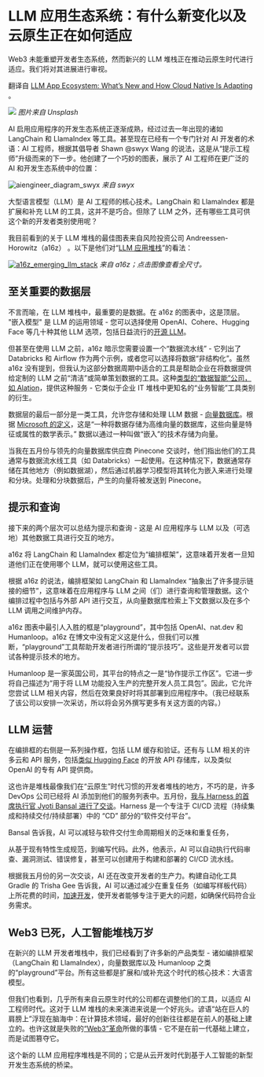# LLM 应用生态系统：有什么新变化以及云原生正在如何适应

Web3 未能重塑开发者生态系统，然而新兴的 LLM 堆栈正在推动云原生时代进行适应。我们将对其进展进行审视。

翻译自 [LLM App Ecosystem: What’s New and How Cloud Native Is Adapting](https://thenewstack.io/llm-app-ecosystem-whats-new-and-how-cloud-native-is-adapting/) 。

![](https://cdn.thenewstack.io/media/2023/08/650f07c4-gr-stocks-iq9sajezkoe-unsplash-1024x683.jpg)
*图片来自 Unsplash*

AI 启用应用程序的开发生态系统正逐渐成熟，经过过去一年出现的诸如 LangChain 和 LlamaIndex 等工具。甚至现在已经有一个专门针对 AI 开发者的术语：AI 工程师，根据其倡导者 Shawn @swyx Wang 的说法，这是从“提示工程师”升级而来的下一步。他创建了一个巧妙的图表，展示了 AI 工程师在更广泛的 AI 和开发生态系统中的位置：

![aiengineer_diagram_swyx](https://cdn.thenewstack.io/media/2023/08/e71540ee-aiengineer_diagram_swyx.png)
*来自 swyx*

大型语言模型（LLM）是 AI 工程师的核心技术。LangChain 和 LlamaIndex 都是扩展和补充 LLM 的工具，这并不是巧合。但除了 LLM 之外，还有哪些工具可供这个新的开发者类别使用呢？

我目前看到的关于 LLM 堆栈的最佳图表来自风险投资公司 Andreessen-Horowitz（a16z） 。以下是他们对“[LLM 应用堆栈](https://a16z.com/2023/06/20/emerging-architectures-for-llm-applications/)”的看法：

[![a16z_emerging_llm_stack](https://cdn.thenewstack.io/media/2023/07/6b75311f-a16z_emerging_llm_stack.jpg)](https://cdn.thenewstack.io/media/2023/07/6b75311f-a16z_emerging_llm_stack.jpg)
*来自 a16z；点击图像查看全尺寸。*

## 至关重要的数据层

不言而喻，在 LLM 堆栈中，最重要的是数据。在 a16z 的图表中，这是顶层。 "嵌入模型" 是 LLM 的运用领域 - 您可以选择使用 OpenAI、Cohere、Hugging Face 等几十种其他 LLM 选项，包括日益流行的[开源 LLM](https://thenewstack.io/why-open-source-developers-are-using-llama-metas-ai-model/)。

但甚至在使用 LLM 之前，a16z 暗示您需要设置一个“数据流水线” - 它列出了 Databricks 和 Airflow 作为两个示例，或者您可以选择将数据“非结构化”。虽然 a16z 没有提到，但我认为这部分数据周期中适合的工具是帮助企业在将数据提供给定制的 LLM 之前“清洁”或简单策划数据的工具。这种[类型的“数据智能”公司，如 Alation](https://thenewstack.io/the-next-wave-of-big-data-companies-in-the-age-of-chatgpt/)，提供这种服务 - 它类似于企业 IT 堆栈中更知名的“业务智能”工具类别的衍生。

数据层的最后一部分是一类工具，允许您存储和处理 LLM 数据 - [向量数据库](https://thenewstack.io/vector-databases-are-having-a-moment-a-chat-with-pinecone/)。根据 [Microsoft 的定义](https://learn.microsoft.com/en-us/semantic-kernel/concepts-ai/vectordb)，这是“一种将数据存储为高维向量的数据库，这些向量是特征或属性的数学表示。” 数据以通过一种叫做“嵌入”的技术存储为向量。

当我在五月份与领先的向量数据库供应商 Pinecone 交谈时，他们指出他们的工具通常与数据流水线工具（如 Databricks）一起使用。在这种情况下，数据通常存储在其他地方（例如数据湖），然后通过机器学习模型将其转化为嵌入来进行处理和分块。处理和分块数据后，产生的向量将被发送到 Pinecone。

## 提示和查询

接下来的两个层次可以总结为提示和查询 - 这是 AI 应用程序与 LLM 以及（可选地）其他数据工具进行交互的地方。

a16z 将 LangChain 和 LlamaIndex 都定位为“编排框架”，这意味着开发者一旦知道他们正在使用哪个 LLM，就可以使用这些工具。

根据 a16z 的说法，编排框架如 LangChain 和 LlamaIndex “抽象出了许多提示链接的细节”，这意味着在应用程序与 LLM 之间（们）进行查询和管理数据。这个编排过程中包括与外部 API 进行交互，从向量数据库检索上下文数据以及在多个 LLM 调用之间维护内存。

a16z 图表中最引人入胜的框是“playground”，其中包括 OpenAI、nat.dev 和 Humanloop。a16z 在博文中没有定义这是什么，但我们可以推断，“playground”工具帮助开发者进行所谓的“提示技巧”。这些是开发者可以尝试各种提示技术的地方。

Humanloop 是一家英国公司，其平台的特点之一是“协作提示工作区”。它进一步将自己描述为“用于将 LLM 功能投入生产的完整开发人员工具包”。因此，它允许您尝试 LLM 相关内容，然后在效果良好时将其部署到应用程序中。（我已经联系了该公司以安排一次采访，所以将会另外撰写更多有关这方面的内容。）

## LLM 运营

在编排框的右侧是一系列操作框，包括 LLM 缓存和验证。还有与 LLM 相关的许多云和 API 服务，包括[类似 Hugging Face](https://thenewstack.io/how-hugging-face-positions-itself-in-the-open-llm-stack/) 的开放 API 存储库，以及类似 OpenAI 的专有 API 提供商。

这也许是堆栈最像我们在“云原生”时代习惯的开发者堆栈的地方，不巧的是，许多 DevOps 公司已经将 AI 添加到他们的服务列表中。五月份，[我与 Harness 的首席执行官 Jyoti Bansal 进行了交谈](https://thenewstack.io/ai-has-become-integral-to-the-software-delivery-lifecycle/)。Harness 是一个专注于 CI/CD 流程（持续集成和持续交付/持续部署）中的 “CD” 部分的“软件交付平台”。

Bansal 告诉我，AI 可以减轻与软件交付生命周期相关的乏味和重复任务，

从基于现有特性生成规范，到编写代码。此外，他表示，AI 可以自动执行代码审查、漏洞测试、错误修复，甚至可以创建用于构建和部署的 CI/CD 流水线。

根据我五月份的另一次交谈，AI 还在改变开发者的生产力。构建自动化工具 Gradle 的 Trisha Gee 告诉我，AI 可以通过减少在重复任务（如编写样板代码）上所花费的时间，[加速开发](https://thenewstack.io/ai-improves-developer-workflow-says-gradle-dev-evangelist/)，使开发者能够专注于更大的问题，如确保代码符合业务需求。

## Web3 已死，人工智能堆栈万岁

在新兴的 LLM 开发者堆栈中，我们已经看到了许多新的产品类型 - 诸如编排框架（LangChain 和 LlamaIndex），向量数据库以及 Humanloop 之类的“playground”平台。所有这些都是扩展和/或补充这个时代的核心技术：大语言模型。

但我们也看到，几乎所有来自云原生时代的公司都在调整他们的工具，以适应 AI 工程师时代。这对于 LLM 堆栈的未来演进来说是一个好兆头。谚语“站在巨人的肩膀上”浮现在脑海中：在计算技术领域，最好的创新往往都是在前人的基础上建立的。也许这就是失败的[“Web3”革命](https://thenewstack.io/web3-stack-what-web-2-0-developers-need-to-know/)所做的事情 - 它不是在前一代基础上建立，而是试图篡夺它。

这个新的 LLM 应用程序堆栈是不同的；它是从云开发时代到基于人工智能的新型开发生态系统的桥梁。